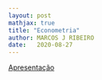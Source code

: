 ```yaml
---
layout: post
mathjax: true
title: "Econometria"
author: MARCOS J RIBEIRO
date:   2020-08-27
---
```


<head>
    <meta charset="UTF-8"/>
    <style>
        p{
            text-align: justify;
        }
    </style>
</head>

[Apresentação](https://mj-ribeiro.github.io/econometria.pdf)